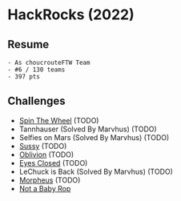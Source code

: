 # HackRocks (2022)

## Resume

    - As choucrouteFTW Team
    - #6 / 130 teams 
    - 397 pts

## Challenges

- [Spin The Wheel](spin_the_wheel) (TODO)
- Tannhauser (Solved By Marvhus) (TODO)
- Selfies on Mars (Solved By Marvhus) (TODO)
- [Sussy](sussy) (TODO)
- [Oblivion](oblivion) (TODO)
- [Eyes Closed](eyes_closed) (TODO)
- LeChuck is Back (Solved By Marvhus) (TODO)
- [Morpheus](morpheus) (TODO)
- [Not a Baby Rop](not_a_baby_rop)